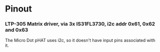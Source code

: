 <!--
---
title: Micro Dot pHAT Technical Reference
handle: micro-dot-phat-technical-reference
type: technical
summary: A technical reference for Micro Dot pHAT
author: Phil Howard
products: [micro-dot-phat]
tags: [Micro Dot pHAT, Raspberry Pi, Hardware]
images: [images/tba.png]
difficulty: Intermediate
-->
# Pinout

### LTP-305 Matrix driver, via 3x IS31FL3730, i2c addr 0x61, 0x62 and 0x63

The Micro Dot pHAT uses i2c, so it doesn't have input pins associated with it.
